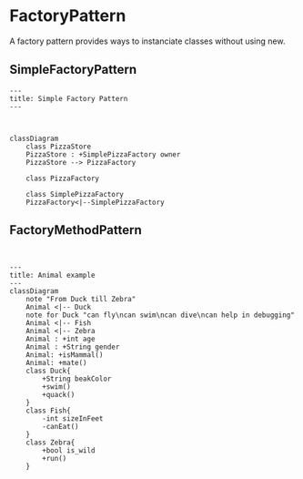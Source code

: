 # FactoryPattern 
A factory pattern provides ways to instanciate classes without using new. 

## SimpleFactoryPattern
```mermaid
---
title: Simple Factory Pattern
---



classDiagram
    class PizzaStore
    PizzaStore : +SimplePizzaFactory owner
    PizzaStore --> PizzaFactory

    class PizzaFactory

    class SimplePizzaFactory
    PizzaFactory<|--SimplePizzaFactory

```



## FactoryMethodPattern
```mermaid


---
title: Animal example
---
classDiagram
    note "From Duck till Zebra"
    Animal <|-- Duck
    note for Duck "can fly\ncan swim\ncan dive\ncan help in debugging"
    Animal <|-- Fish
    Animal <|-- Zebra
    Animal : +int age
    Animal : +String gender
    Animal: +isMammal()
    Animal: +mate()
    class Duck{
        +String beakColor
        +swim()
        +quack()
    }
    class Fish{
        -int sizeInFeet
        -canEat()
    }
    class Zebra{
        +bool is_wild
        +run()
    }


```
